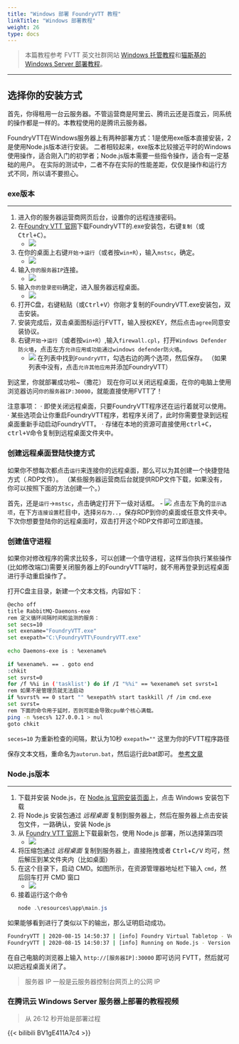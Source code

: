 ```yaml
---
title: "Windows 部署 FoundryVTT 教程"
linkTitle: "Windows 部署教程"
weight: 26
type: docs
---
```


> 本篇教程参考 FVTT 英文社群网站 [Windows 托管教程](https://foundry-vtt-community.github.io/wiki/Windows/)和[猫斯基的 Windows Server 部署教程](http://www.goddessfantasy.net/bbs/index.php?topic=117014.0)。

---

## 选择你的安装方式

首先，你得租用一台云服务器。不管运营商是阿里云、腾讯云还是百度云，同系统的操作都是一样的。本教程使用的是腾讯云服务器。

FoundryVTT在Windows服务器上有两种部署方式：1是使用exe版本直接安装，2是使用Node.js版本进行安装。
二者相较起来，exe版本比较接近平时的Windows使用操作，适合刚入门的初学者；Node.js版本需要一些指令操作，适合有一定基础的用户。
在实际的测试中，二者不存在实际的性能差距，仅仅是操作和运行方式不同，所以请不要担心。

### exe版本
---

1. 进入你的服务器运营商网页后台，设置你的远程连接密码。
2. 在[Foundry VTT 官网](https://foundryvtt.com/)下载FoundryVTT的.exe安装包，右键`复制`（或<kbd>Ctrl+C</kbd>）。
      - ![](/images/deployment/winserver/03-download.png)
3. 在你的桌面上右键`开始`→`运行`（或者按`win+R`），输入`mstsc`，确定。
    - ![](/images/deployment/winserver/00-connect.png)
4. 输入`你的服务器IP`连接。
    - ![](/images/deployment/winserver/01-mstsc.png)
5. 输入`你的登录密码`确定，进入服务器远程桌面。
    - ![](/images/deployment/winserver/02-password.png)
6. 打开C盘，右键粘贴（或<kbd>Ctrl+V</kbd>）你刚才复制的FoundryVTT.exe安装包，双击安装。
7. 安装完成后，双击桌面图标运行FVTT，输入授权KEY，然后点击`agree`同意安装协议。
8. 右键`开始`→`运行`（或者按`win+R`）,输入`firewall.cpl`，打开`Windows Defender 防火墙`，点击左方`允许应用或功能通过windows defender防火墙`。
    - ![](/images/deployment/winserver/firewalls2.png)
在列表中找到`FoundryVTT`，勾选右边的两个选项，然后保存。
（如果列表中没有，点击`允许其他应用`并添加FoundryVTT）

到这里，你就部署成功啦~（撒花）
现在你可以关闭远程桌面，在你的电脑上使用浏览器访问`你的服务器IP:30000`，就能直接使用FVTT了！

注意事项：
· 即使关闭远程桌面，只要FoundryVTT程序还在运行着就可以使用。
· 某些选项会让你重启FoundryVTT程序，若程序关闭了，此时你需要登录到远程桌面重新手动启动FoundryVTT。
· 存储在本地的资源可直接使用<kbd>ctrl+C</kbd>，<kbd>ctrl+V</kbd>命令复制到远程桌面文件夹中。

### 创建远程桌面登陆快捷方式

如果你不想每次都点击`运行`来连接你的远程桌面，那么可以为其创建一个快捷登陆方式（.RDP文件）。
（某些服务器运营商后台就提供RDP文件下载，如果没有，你可以按照下面的方法创建一个。）

首先，还是`运行`→`mstsc`，点击确定打开下一级对话框。
	- ![](/images/deployment/winserver/00-connect.png)
点击左下角的`显示选项`，在下方`连接设置`栏目中，选择`另存为..`，保存RDP到你的桌面或任意文件夹中。
下次你想要登陆你的远程桌面时，双击打开这个RDP文件即可立即连接。

### 创建值守进程

如果你对修改程序的需求比较多，可以创建一个值守进程，这样当你执行某些操作(比如修改端口)需要关闭服务器上的FoundryVTT端时，就不用再登录到远程桌面进行手动重启操作了。

打开C盘主目录，新建一个文本文档，内容如下：
```bash
@echo off
title RabbitMQ-Daemons-exe
rem 定义循环间隔时间和监测的服务：
set secs=10
set exename="FoundryVTT.exe"
set exepath="C:\FoundryVTT\FoundryVTT.exe"
 
echo Daemons-exe is : %exename%
 
if %exename%. == . goto end
:chkit
set svrst=0
for /f %%i in ('tasklist') do if /I "%%i" == %exename% set svrst=1
rem 如果不是管理员就无法启动
if %svrst% == 0 start "" %exepath% start taskkill /f /im cmd.exe
set svrst=
rem 下面的命令用于延时，否则可能会导致cpu单个核心满载。
ping -n %secs% 127.0.0.1 > nul
goto chkit
```
`seces=10`	为重新检查的间隔，默认为10秒
`exepath=""`	这里为你的FVTT程序路径

保存文本文档，重命名为`autorun.bat`，然后运行此bat即可。
[参考文章](https://blog.csdn.net/qq_18671415/article/details/111640477?utm_medium=distribute.pc_relevant_download.none-task-blog-baidujs-2.nonecase&depth_1-utm_source=distribute.pc_relevant_download.none-task-blog-baidujs-2.nonecase)


### Node.js版本
---

1. 下载并安装 Node.js，在 [Node.js 官网安装页面](https://nodejs.org/zh-cn/download/)上，点击 Windows 安装包下载
2. 将 Node.js 安装包通过 *远程桌面* 复制到服务器上，然后在服务器上点击安装包文件，一路确认，安装 Node.js
3. 从 [Foundry VTT 官网](https://foundryvtt.com/)上下载最新包，使用 Node.js 部署，所以选择第四项
    - ![](/images/deployment/download-url.png)
4. 将压缩包通过 *远程桌面* 复制到服务器上，直接拖拽或者 <kbd>Ctrl</kbd>+<kbd>C/V</kbd> 均可，然后解压到某文件夹内（比如桌面）
5. 在这个目录下，启动 CMD。如图所示，在资源管理器地址栏下输入 `cmd`，然后回车打开 CMD 窗口
    - ![](/images/deployment/win-unzip-cmd.png)
6. 接着运行这个命令
    ```powershell
    node .\resources\app\main.js
    ```

如果能够看到进行了类似以下的输出，那么证明启动成功。
```bash
FoundryVTT | 2020-08-15 14:50:37 | [info] Foundry Virtual Tabletop - Version 0.6.5
FoundryVTT | 2020-08-15 14:50:37 | [info] Running on Node.js - Version 14.8.0
```

在自己电脑的浏览器上输入 `http://[服务器IP]:30000` 即可访问 FVTT，然后就可以把远程桌面关闭了。
> 服务器 IP 一般是云服务器控制台网页上的公网 IP

### 在腾讯云 Windows Server 服务器上部署的教程视频

> 从 26:12 秒开始是部署过程

{{< bilibili BV1gE411A7c4 >}}
